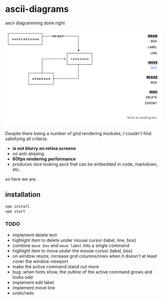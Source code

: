 # ascii-diagrams

ascii diagramming done right

![alt text](fig3.png "screenshot")


Despite there being a number of grid rendering modules, I couldn't find satisfying all criteria:

* **is not blurry on retina screens**
* no anti-aliasing
* **60fps rendering performance**
* produces nice looking ascii that can be embedded in code, markdown, etc.


so here we are.


## installation

```
npm install
npm start
```


### TODO
* implement delete text
* highlight item to delete under mouse cursor (label, line, box)
* combine `move box` and `move label` into a single command
* highlight item to move under the mouse cursor (label, box)
* on window resize, increase grid columns/rows when it doesn't at least cover the window viewport
* make the active command stand out more
* bug: when hints show, the outline of the active command grows and looks odd
* implement edit label
* implement move line
* undo/redo
